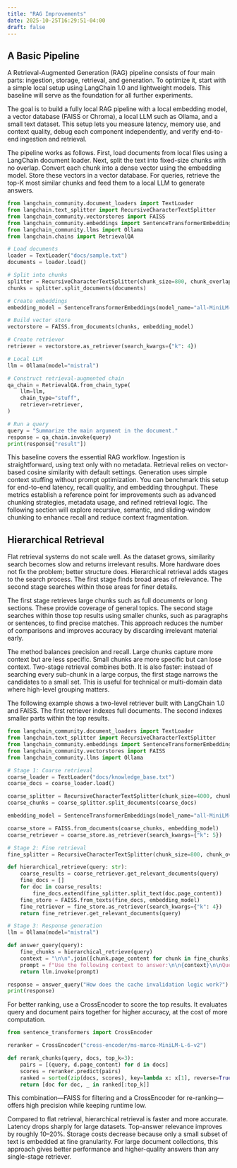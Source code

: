 ```yaml
---
title: "RAG Improvements"
date: 2025-10-25T16:29:51-04:00
draft: false
---
```




## A Basic Pipeline
A Retrieval-Augmented Generation (RAG) pipeline consists of four main parts: ingestion, storage, retrieval, and generation. To optimize it, start with a simple local setup using LangChain 1.0 and lightweight models. This baseline will serve as the foundation for all further experiments.

The goal is to build a fully local RAG pipeline with a local embedding model, a vector database (FAISS or Chroma), a local LLM such as Ollama, and a small text dataset. This setup lets you measure latency, memory use, and context quality, debug each component independently, and verify end-to-end ingestion and retrieval.

The pipeline works as follows. First, load documents from local files using a LangChain document loader. Next, split the text into fixed-size chunks with no overlap. Convert each chunk into a dense vector using the embedding model. Store these vectors in a vector database. For queries, retrieve the top-K most similar chunks and feed them to a local LLM to generate answers.

```Python
from langchain_community.document_loaders import TextLoader
from langchain.text_splitter import RecursiveCharacterTextSplitter
from langchain_community.vectorstores import FAISS
from langchain_community.embeddings import SentenceTransformerEmbeddings
from langchain_community.llms import Ollama
from langchain.chains import RetrievalQA

# Load documents
loader = TextLoader("docs/sample.txt")
documents = loader.load()

# Split into chunks
splitter = RecursiveCharacterTextSplitter(chunk_size=800, chunk_overlap=0)
chunks = splitter.split_documents(documents)

# Create embeddings
embedding_model = SentenceTransformerEmbeddings(model_name="all-MiniLM-L6-v2")

# Build vector store
vectorstore = FAISS.from_documents(chunks, embedding_model)

# Create retriever
retriever = vectorstore.as_retriever(search_kwargs={"k": 4})

# Local LLM
llm = Ollama(model="mistral")

# Construct retrieval-augmented chain
qa_chain = RetrievalQA.from_chain_type(
    llm=llm,
    chain_type="stuff",
    retriever=retriever,
)

# Run a query
query = "Summarize the main argument in the document."
response = qa_chain.invoke(query)
print(response["result"])
```

This baseline covers the essential RAG workflow. Ingestion is straightforward, using text only with no metadata. Retrieval relies on vector-based cosine similarity with default settings. Generation uses simple context stuffing without prompt optimization. You can benchmark this setup for end-to-end latency, recall quality, and embedding throughput. These metrics establish a reference point for improvements such as advanced chunking strategies, metadata usage, and refined retrieval logic. The following section will explore recursive, semantic, and sliding-window chunking to enhance recall and reduce context fragmentation.


## Hierarchical Retrieval
Flat retrieval systems do not scale well. As the dataset grows, similarity search becomes slow and returns irrelevant results. More hardware does not fix the problem; better structure does. Hierarchical retrieval adds stages to the search process. The first stage finds broad areas of relevance. The second stage searches within those areas for finer details.

The first stage retrieves large chunks such as full documents or long sections. These provide coverage of general topics. The second stage searches within those top results using smaller chunks, such as paragraphs or sentences, to find precise matches. This approach reduces the number of comparisons and improves accuracy by discarding irrelevant material early.

The method balances precision and recall. Large chunks capture more context but are less specific. Small chunks are more specific but can lose context. Two-stage retrieval combines both. It is also faster: instead of searching every sub-chunk in a large corpus, the first stage narrows the candidates to a small set. This is useful for technical or multi-domain data where high-level grouping matters.

The following example shows a two-level retriever built with LangChain 1.0 and FAISS. The first retriever indexes full documents. The second indexes smaller parts within the top results.

```Python
from langchain_community.document_loaders import TextLoader
from langchain.text_splitter import RecursiveCharacterTextSplitter
from langchain_community.embeddings import SentenceTransformerEmbeddings
from langchain_community.vectorstores import FAISS
from langchain_community.llms import Ollama

# Stage 1: Coarse retrieval
coarse_loader = TextLoader("docs/knowledge_base.txt")
coarse_docs = coarse_loader.load()

coarse_splitter = RecursiveCharacterTextSplitter(chunk_size=4000, chunk_overlap=0)
coarse_chunks = coarse_splitter.split_documents(coarse_docs)

embedding_model = SentenceTransformerEmbeddings(model_name="all-MiniLM-L6-v2")

coarse_store = FAISS.from_documents(coarse_chunks, embedding_model)
coarse_retriever = coarse_store.as_retriever(search_kwargs={"k": 5})

# Stage 2: Fine retrieval
fine_splitter = RecursiveCharacterTextSplitter(chunk_size=800, chunk_overlap=100)

def hierarchical_retrieve(query: str):
    coarse_results = coarse_retriever.get_relevant_documents(query)
    fine_docs = []
    for doc in coarse_results:
        fine_docs.extend(fine_splitter.split_text(doc.page_content))
    fine_store = FAISS.from_texts(fine_docs, embedding_model)
    fine_retriever = fine_store.as_retriever(search_kwargs={"k": 4})
    return fine_retriever.get_relevant_documents(query)

# Stage 3: Response generation
llm = Ollama(model="mistral")

def answer_query(query):
    fine_chunks = hierarchical_retrieve(query)
    context = "\n\n".join([chunk.page_content for chunk in fine_chunks])
    prompt = f"Use the following context to answer:\n\n{context}\n\nQuestion: {query}"
    return llm.invoke(prompt)

response = answer_query("How does the cache invalidation logic work?")
print(response)
```

For better ranking, use a CrossEncoder to score the top results. It evaluates query and document pairs together for higher accuracy, at the cost of more computation.

```Python
from sentence_transformers import CrossEncoder

reranker = CrossEncoder("cross-encoder/ms-marco-MiniLM-L-6-v2")

def rerank_chunks(query, docs, top_k=3):
    pairs = [(query, d.page_content) for d in docs]
    scores = reranker.predict(pairs)
    ranked = sorted(zip(docs, scores), key=lambda x: x[1], reverse=True)
    return [doc for doc, _ in ranked[:top_k]]
```

This combination—FAISS for filtering and a CrossEncoder for re-ranking—offers high precision while keeping runtime low.

Compared to flat retrieval, hierarchical retrieval is faster and more accurate. Latency drops sharply for large datasets. Top-answer relevance improves by roughly 10–20%. Storage costs decrease because only a small subset of text is embedded at fine granularity. For large document collections, this approach gives better performance and higher-quality answers than any single-stage retriever.
